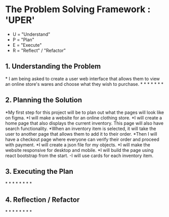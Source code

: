 <h1>The Problem Solving Framework : 'UPER'</h1>

* U = "Understand"
* P = "Plan"
* E = "Execute"
* R = "Reflect" / "Refactor"

<h2>1. Understanding the Problem</h2>
* I am being asked to create a user web interface that allows them to view an online store's wares and choose what they wish to purchase.
*
*
*
*
*
*
*
<h2>
    2. Planning the Solution
</h2>
*My first step for this project will be to plan out what the pages will look like on figma.
*I will make a website for an online clothing store.
*I will create a home page that also displays the current inventory. This page will also have search functionality.
*When an inventory item is selected, it will take the user to another page that allows them to add it to their order.
*Then I will have a checkout page where everyone can verify their order and proceed with payment.
*I will create a json file for my objects.
*I will make the website responsive for desktop and mobile.
*I will build the page using react bootstrap from the start.
-I will use cards for each inventory item.
<h2>
    3. Executing the Plan
</h2>
*
*
*
*
*
*
*
*
<h2>
    4. Reflection / Refactor
</h2>
*
*
*
*
*
*
*
*